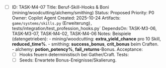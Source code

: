 - [ ] ID: TASK-M4-07
  Title: Beruf-Skill-Hooks & Boni (mining/woodcutting/alchemy/smithing)
  Status: Proposed
  Priority: P0
  Owner: Copilot Agent
  Created: 2025-10-24
  Artifacts: `game/systems/skills.py` (Erweiterung)`, `tests/integration/test_profession_hooks.py`
  DependsOn: TASK-M3-06, TASK-M3-07, TASK-M4-02, TASK-M4-06
  Notes:
  Beispiele (datengetrieben):
        - mining/woodcutting: **extra_yield_chance** pro 10 Skill, **reduced_time%**.
        - smithing: **success_bonus**, **crit_bonus** beim Craften.
        - alchemy: **potion_potency%**, **fail_returns**-Bonus.
  Acceptance:
  - [ ] Hooks feuern deterministisch bei Gather/Craft.
  Tests:
  - [ ] Seeds: Erwartete Bonus-Ereignisse/Skalierung.
